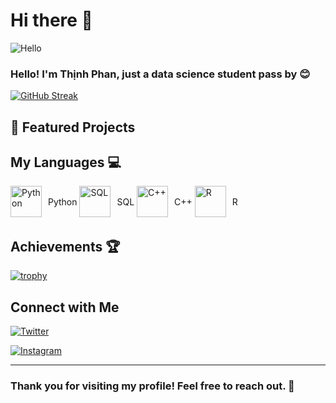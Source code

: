 # Hi there 👋

![Hello](https://media.giphy.com/media/v1.Y2lkPTc5MGI3NjExdWtzZzJuOXhpZ2tqaHNod3hmNml2OTk3Nmw1NW0zNWZ2aTE2bXE0byZlcD12MV9zdGlja2Vyc19zZWFyY2gmY3Q9cw/pr1dbVONbGeVvSiECh/giphy.gif)

### Hello! I'm Thịnh Phan, just a data science student pass by 😊 

[![GitHub Streak](https://github-readme-streak-stats.herokuapp.com/?user=Lizichu0100&theme=dark)](https://git.io/streak-stats)

## 🚀 Featured Projects

### [](https://github.com/yourusername/awesomeproject)


## My Languages 💻

<span style="display: inline-flex; align-items: center;">
  <img src="https://upload.wikimedia.org/wikipedia/commons/c/c3/Python-logo-notext.svg" alt="Python" width="50" style="margin-right: 10px;"/>
  <span>Python</span>
</span>
<span style="display: inline-flex; align-items: center;">
  <img src="https://upload.wikimedia.org/wikipedia/commons/8/87/Sql_data_base_with_logo.png" alt="SQL" width="50" style="margin-right: 10px;"/>
  <span>SQL</span>
</span>
<span style="display: inline-flex; align-items: center;">
  <img src="https://upload.wikimedia.org/wikipedia/commons/1/18/ISO_C%2B%2B_Logo.svg" alt="C++" width="50" style="margin-right: 10px;"/>
  <span>C++</span>
</span>
<span style="display: inline-flex; align-items: center;">
  <img src="https://upload.wikimedia.org/wikipedia/commons/1/1b/R_logo.svg" alt="R" width="50" style="margin-right: 10px;"/>
  <span>R</span>
</span>



## Achievements 🏆
[![trophy](https://github-profile-trophy.vercel.app/?username=yourusername)](https://github.com/ryo-ma/github-profile-trophy)

## Connect with Me

[![Twitter](https://img.shields.io/badge/X-%2312100E.svg?style=for-the-badge&logo=X&logoColor=white)](https://twitter.com/Liziichu)

[![Instagram](https://img.shields.io/badge/Instagram-purple?style=for-the-badge&logo=instagram&logoColor=white)](https://www.instagram.com/lizzy0100/)

---
### Thank you for visiting my profile! Feel free to reach out. 🎉
